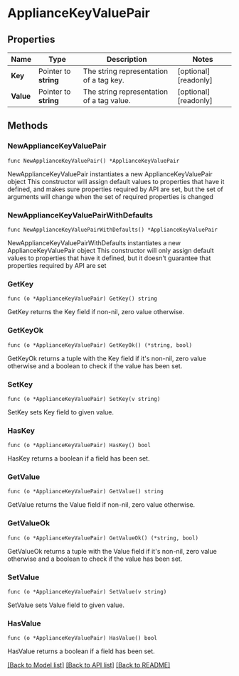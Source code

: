 # ApplianceKeyValuePair

## Properties

Name | Type | Description | Notes
------------ | ------------- | ------------- | -------------
**Key** | Pointer to **string** | The string representation of a tag key. | [optional] [readonly] 
**Value** | Pointer to **string** | The string representation of a tag value. | [optional] [readonly] 

## Methods

### NewApplianceKeyValuePair

`func NewApplianceKeyValuePair() *ApplianceKeyValuePair`

NewApplianceKeyValuePair instantiates a new ApplianceKeyValuePair object
This constructor will assign default values to properties that have it defined,
and makes sure properties required by API are set, but the set of arguments
will change when the set of required properties is changed

### NewApplianceKeyValuePairWithDefaults

`func NewApplianceKeyValuePairWithDefaults() *ApplianceKeyValuePair`

NewApplianceKeyValuePairWithDefaults instantiates a new ApplianceKeyValuePair object
This constructor will only assign default values to properties that have it defined,
but it doesn't guarantee that properties required by API are set

### GetKey

`func (o *ApplianceKeyValuePair) GetKey() string`

GetKey returns the Key field if non-nil, zero value otherwise.

### GetKeyOk

`func (o *ApplianceKeyValuePair) GetKeyOk() (*string, bool)`

GetKeyOk returns a tuple with the Key field if it's non-nil, zero value otherwise
and a boolean to check if the value has been set.

### SetKey

`func (o *ApplianceKeyValuePair) SetKey(v string)`

SetKey sets Key field to given value.

### HasKey

`func (o *ApplianceKeyValuePair) HasKey() bool`

HasKey returns a boolean if a field has been set.

### GetValue

`func (o *ApplianceKeyValuePair) GetValue() string`

GetValue returns the Value field if non-nil, zero value otherwise.

### GetValueOk

`func (o *ApplianceKeyValuePair) GetValueOk() (*string, bool)`

GetValueOk returns a tuple with the Value field if it's non-nil, zero value otherwise
and a boolean to check if the value has been set.

### SetValue

`func (o *ApplianceKeyValuePair) SetValue(v string)`

SetValue sets Value field to given value.

### HasValue

`func (o *ApplianceKeyValuePair) HasValue() bool`

HasValue returns a boolean if a field has been set.


[[Back to Model list]](../README.md#documentation-for-models) [[Back to API list]](../README.md#documentation-for-api-endpoints) [[Back to README]](../README.md)


